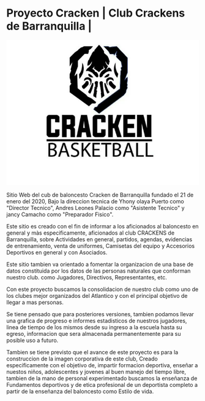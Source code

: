 # Proyecto Cracken | Club Crackens de Barranquilla |

 ![alt text](https://raw.githubusercontent.com/afleones/cracken/master/app/assets/images/crackens.jpg) 


Sitio Web del cub de baloncesto Cracken de Barranquilla fundado el 21 de enero del 2020, Bajo la direccion tecnica de Yhony olaya Puerto como "Director Tecnico", Andres Leones Palacio como "Asistente Tecnico" y jancy Camacho como "Preparador Fisico".

Este sitio es creado con el fin de informar a los aficionados al baloncesto en general y màs especificamente, aficionados al club CRACKENS de Barranquilla, sobre Actividades en general, partidos, agendas, evidencias de entrenamiento, venta de uniformes, Camisetas del equipo y Accesorios Deportivos en general y con Asociados.

Este sitio tambien va orientado a fomentar la organizacion de una base de datos constituida por los datos de las personas naturales que conforman nuestro club. como Jugadores, Directivos, Representantes, etc.

Con este proyecto buscamos la consolidacion de nuestro club como uno de los clubes mejor organizados del Atlantico y con el principal objetivo de llegar a mas personas.

Se tiene pensado que para posteriores versiones, tambien podamos llevar una grafica de progreso e informes estadisticos de nuestros jugadores, linea de tiempo de los mismos desde su ingreso a la escuela hasta su egreso, informacion que sera almacenada permanentemente para su posible uso a futuro.

Tambien se tiene previsto que el avance de este proyecto es para la construccion de la imagen corporativa de este club, Creado especificamente con el objetivo de, impartir formacion deportiva, enseñar a nuestos niños, adolescentes y jovenes al buen manejo del tiempo libre, tambien de la mano de personal experimentado buscamos la enseñanza de Fundamentos deportivos y de etica profesional de un deportista completo a partir de la enseñanza del baloncesto como Estilo de vida.


